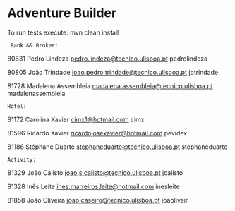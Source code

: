 ﻿# Adventure Builder

To run tests execute: mvn clean install

	 Bank && Broker:

80831 Pedro Lindeza pedro.lindeza@tecnico.ulisboa.pt pedrolindeza

80805 João Trindade joao.pedro.trindade@tecnico.ulisboa.pt jptrindade

81728 Madalena Assembleia madalena.assembleia@tecnico.ulisboa.pt madalenassembleia

	Hotel:

81172 Carolina Xavier cimx1@hotmail.com cimx

81596 Ricardo Xavier ricardojosexavier@hotmail.com pevidex

81186 Stéphane Duarte stephaneduarte@tecnico.ulisboa.pt stephaneduarte

	Activity:

81329 João Calisto joao.s.calisto@tecnico.ulisboa.pt jcalisto

81328 Inês Leite ines.marreiros.leite@hotmail.com inesleite

81858 João Oliveira joao.caseiro@tecnico.ulisboa.pt joaoliveir



